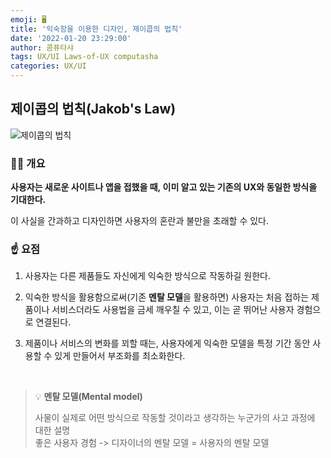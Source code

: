 ```yaml
---
emoji: 🖥️
title: '익숙함을 이용한 디자인, 제이콥의 법칙'
date: '2022-01-20 23:29:00'
author: 콤퓨타샤
tags: UX/UI Laws-of-UX computasha 
categories: UX/UI
---
```


## 제이콥의 법칙(Jakob's Law)    
![제이콥의 법칙](/UX-Jacob's-Law.png)

### 💁🏻 개요

**사용자는 새로운 사이트나 앱을 접했을 때, 이미 알고 있는 기존의 UX와 동일한 방식을 기대한다.**  

이 사실을 간과하고 디자인하면 사용자의 혼란과 불만을 초래할 수 있다.

### ☝️ 요점

1. 사용자는 다른 제품들도 자신에게 익숙한 방식으로 작동하길 원한다.  

2. 익숙한 방식을 활용함으로써(기존 **멘탈 모델**을 활용하면) 사용자는 처음 접하는 제품이나 서비스더라도 사용법을 금세 깨우칠 수 있고, 이는 곧 뛰어난 사용자 경험으로 연결된다.  

3. 제품이나 서비스의 변화를 꾀할 때는, 사용자에게 익숙한 모델을 특정 기간 동안 사용할 수 있게 만들어서 부조화를 최소화한다.

<br>

> 💡 **멘탈 모델(Mental model)**  
> 
> 사물이 실제로 어떤 방식으로 작동할 것이라고 생각하는 누군가의 사고 과정에 대한 설명<br>
> 좋은 사용자 경험 -> 디자이너의 멘탈 모델 = 사용자의 멘탈 모델


<br><br>

```toc

```

